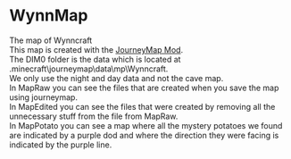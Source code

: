 # WynnMap
The map of Wynncraft <br>
This map is created with the <a href="https://minecraft.curseforge.com/projects/journeymap">JourneyMap Mod</a>. <br>
The DIM0 folder is the data which is located at .minecraft\journeymap\data\mp\Wynncraft\. <br>
We only use the night and day data and not the cave map. <br>
In MapRaw you can see the files that are created when you save the map using journeymap. <br>
In MapEdited you can see the files that were created by removing all the unnecessary stuff from the file from MapRaw. <br>
In MapPotato you can see a map where all the mystery potatoes we found are indicated by a purple dod and where the direction they were facing is indicated by the purple line. <br>
